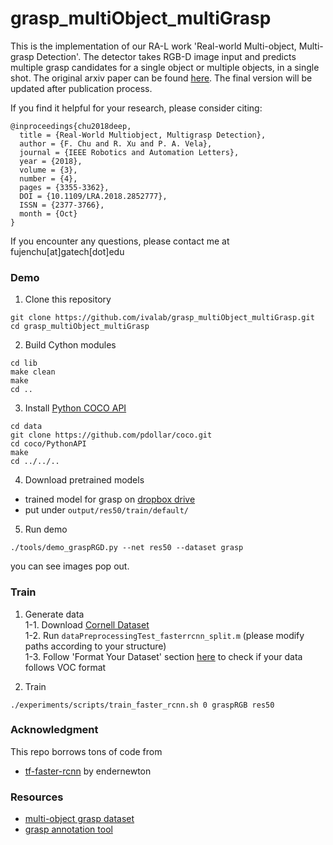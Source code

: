 # grasp_multiObject_multiGrasp

This is the implementation of our RA-L work 'Real-world Multi-object, Multi-grasp Detection'. The detector takes RGB-D image input and predicts multiple grasp candidates for a single object or multiple objects, in a single shot. The original arxiv paper can be found [here](https://arxiv.org/pdf/1802.00520.pdf). The final version will be updated after publication process.

If you find it helpful for your research, please consider citing:

    @inproceedings{chu2018deep,
      title = {Real-World Multiobject, Multigrasp Detection},
      author = {F. Chu and R. Xu and P. A. Vela},
      journal = {IEEE Robotics and Automation Letters},
      year = {2018},
      volume = {3},
      number = {4},
      pages = {3355-3362},
      DOI = {10.1109/LRA.2018.2852777},
      ISSN = {2377-3766},
      month = {Oct}
    }


If you encounter any questions, please contact me at fujenchu[at]gatech[dot]edu


### Demo
1. Clone this repository
```
git clone https://github.com/ivalab/grasp_multiObject_multiGrasp.git
cd grasp_multiObject_multiGrasp
```

2. Build Cython modules
```
cd lib
make clean
make
cd ..
```

3. Install [Python COCO API](https://github.com/cocodataset/cocoapi)
```
cd data
git clone https://github.com/pdollar/coco.git
cd coco/PythonAPI
make
cd ../../..
```

4. Download pretrained models
- trained model for grasp on [dropbox drive](https://www.dropbox.com/s/ldapcpanzqdu7tc/models.zip?dl=0) 
- put under `output/res50/train/default/`

5. Run demo
```
./tools/demo_graspRGD.py --net res50 --dataset grasp
```
you can see images pop out.

### Train
1. Generate data   
1-1. Download [Cornell Dataset](http://pr.cs.cornell.edu/grasping/rect_data/data.php)   
1-2. Run `dataPreprocessingTest_fasterrcnn_split.m` (please modify paths according to your structure)   
1-3. Follow 'Format Your Dataset' section [here](https://github.com/zeyuanxy/fast-rcnn/tree/master/help/train) to check if your data follows VOC format   

2. Train
```
./experiments/scripts/train_faster_rcnn.sh 0 graspRGB res50
```
 
### Acknowledgment

This repo borrows tons of code from
- [tf-faster-rcnn](https://github.com/endernewton/tf-faster-rcnn) by endernewton

### Resources
- [multi-object grasp dataset](https://github.com/ivalab/grasp_multiObject)
- [grasp annotation tool](https://github.com/ivalab/grasp_annotation_tool)
